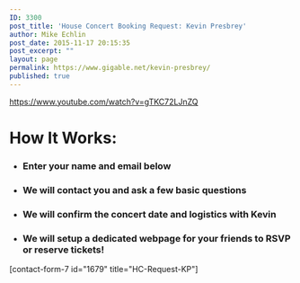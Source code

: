 ```yaml
---
ID: 3300
post_title: 'House Concert Booking Request: Kevin Presbrey'
author: Mike Echlin
post_date: 2015-11-17 20:15:35
post_excerpt: ""
layout: page
permalink: https://www.gigable.net/kevin-presbrey/
published: true
---
```

https://www.youtube.com/watch?v=gTKC72LJnZQ
<h1 style="text-align: left;">How It Works:</h1>
<ul style="text-align: left;">
	<li>
<h3>Enter your name and email below</h3>
</li>
	<li>
<h3>We will contact you and ask a few basic questions</h3>
</li>
	<li>
<h3>We will confirm the concert date and logistics with Kevin</h3>
</li>
	<li>
<h3>We will setup a dedicated webpage for your friends to RSVP or reserve tickets!</h3>
</li>
</ul>
<p style="text-align: left;">[contact-form-7 id="1679" title="HC-Request-KP"]</p>